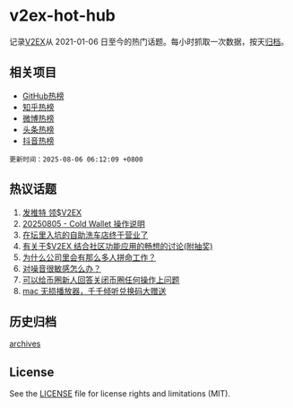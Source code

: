# v2ex-hot-hub

 记录[V2EX](https://www.v2ex.com/)从 2021-01-06 日至今的热门话题。每小时抓取一次数据，按天[归档](archives)。
 
 ## 相关项目

- [GitHub热榜](https://github.com/lonnyzhang423/github-hot-hub)
- [知乎热榜](https://github.com/lonnyzhang423/zhihu-hot-hub)
- [微博热榜](https://github.com/lonnyzhang423/weibo-hot-hub)
- [头条热榜](https://github.com/lonnyzhang423/toutiao-hot-hub)
- [抖音热榜](https://github.com/lonnyzhang423/douyin-hot-hub)


 `更新时间：2025-08-06 06:12:09 +0800`

## 热议话题

1. [发推特 领$V2EX](https://www.v2ex.com/t/1150000)
1. [20250805 - Cold Wallet 操作说明](https://www.v2ex.com/t/1150107)
1. [在坛里入坑的自助洗车店终于营业了](https://www.v2ex.com/t/1149991)
1. [有关于$V2EX 结合社区功能应用的畅想的讨论(附抽奖)](https://www.v2ex.com/t/1149962)
1. [为什么公司里会有那么多人拼命工作？](https://www.v2ex.com/t/1149977)
1. [对噪音很敏感怎么办？](https://www.v2ex.com/t/1149955)
1. [可以给币圈新人回答关闭币圈任何操作上问题](https://www.v2ex.com/t/1149983)
1. [mac 无损播放器，千千倾听兑换码大赠送](https://www.v2ex.com/t/1149976)

## 历史归档

[archives](archives)

## License

See the [LICENSE](LICENSE) file for license rights and limitations (MIT).

